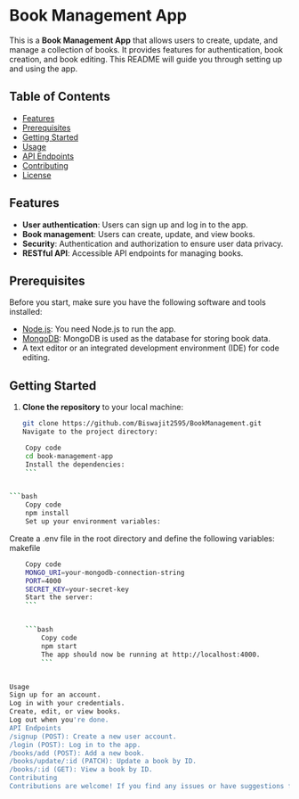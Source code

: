 # Book Management App

This is a **Book Management App** that allows users to create, update, and manage a collection of books. It provides features for authentication, book creation, and book editing. This README will guide you through setting up and using the app.

## Table of Contents
- [Features](#features)
- [Prerequisites](#prerequisites)
- [Getting Started](#getting-started)
- [Usage](#usage)
- [API Endpoints](#api-endpoints)
- [Contributing](#contributing)
- [License](#license)

## Features
- **User authentication**: Users can sign up and log in to the app.
- **Book management**: Users can create, update, and view books.
- **Security**: Authentication and authorization to ensure user data privacy.
- **RESTful API**: Accessible API endpoints for managing books.

## Prerequisites
Before you start, make sure you have the following software and tools installed:
- [Node.js](https://nodejs.org/): You need Node.js to run the app.
- [MongoDB](https://www.mongodb.com/): MongoDB is used as the database for storing book data.
- A text editor or an integrated development environment (IDE) for code editing.

## Getting Started
1. **Clone the repository** to your local machine:
   ```bash
   git clone https://github.com/Biswajit2595/BookManagement.git
   Navigate to the project directory:
   ```



```bash
    Copy code
    cd book-management-app
    Install the dependencies:
    ```


```bash
    Copy code
    npm install
    Set up your environment variables:
```

Create a .env file in the root directory and define the following variables:
makefile
```bash
    Copy code
    MONGO_URI=your-mongodb-connection-string
    PORT=4000
    SECRET_KEY=your-secret-key
    Start the server:
    ```


    ```bash
        Copy code
        npm start
        The app should now be running at http://localhost:4000.
        ```


Usage
Sign up for an account.
Log in with your credentials.
Create, edit, or view books.
Log out when you're done.
API Endpoints
/signup (POST): Create a new user account.
/login (POST): Log in to the app.
/books/add (POST): Add a new book.
/books/update/:id (PATCH): Update a book by ID.
/books/:id (GET): View a book by ID.
Contributing
Contributions are welcome! If you find any issues or have suggestions for improvements, please open an issue or submit a pull request.